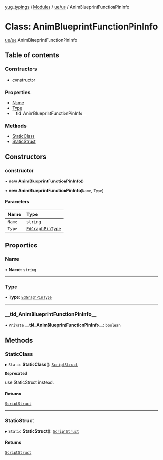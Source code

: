 [yug_typings](../README.md) / [Modules](../modules.md) / [ue/ue](../modules/ue_ue.md) / AnimBlueprintFunctionPinInfo

# Class: AnimBlueprintFunctionPinInfo

[ue/ue](../modules/ue_ue.md).AnimBlueprintFunctionPinInfo

## Table of contents

### Constructors

- [constructor](ue_ue.AnimBlueprintFunctionPinInfo.md#constructor)

### Properties

- [Name](ue_ue.AnimBlueprintFunctionPinInfo.md#name)
- [Type](ue_ue.AnimBlueprintFunctionPinInfo.md#type)
- [\_\_tid\_AnimBlueprintFunctionPinInfo\_\_](ue_ue.AnimBlueprintFunctionPinInfo.md#__tid_animblueprintfunctionpininfo__)

### Methods

- [StaticClass](ue_ue.AnimBlueprintFunctionPinInfo.md#staticclass)
- [StaticStruct](ue_ue.AnimBlueprintFunctionPinInfo.md#staticstruct)

## Constructors

### constructor

• **new AnimBlueprintFunctionPinInfo**()

• **new AnimBlueprintFunctionPinInfo**(`Name`, `Type`)

#### Parameters

| Name | Type |
| :------ | :------ |
| `Name` | `string` |
| `Type` | [`EdGraphPinType`](ue_ue.EdGraphPinType.md) |

## Properties

### Name

• **Name**: `string`

___

### Type

• **Type**: [`EdGraphPinType`](ue_ue.EdGraphPinType.md)

___

### \_\_tid\_AnimBlueprintFunctionPinInfo\_\_

• `Private` **\_\_tid\_AnimBlueprintFunctionPinInfo\_\_**: `boolean`

## Methods

### StaticClass

▸ `Static` **StaticClass**(): [`ScriptStruct`](ue_ue.ScriptStruct.md)

**`Deprecated`**

use StaticStruct instead.

#### Returns

[`ScriptStruct`](ue_ue.ScriptStruct.md)

___

### StaticStruct

▸ `Static` **StaticStruct**(): [`ScriptStruct`](ue_ue.ScriptStruct.md)

#### Returns

[`ScriptStruct`](ue_ue.ScriptStruct.md)
